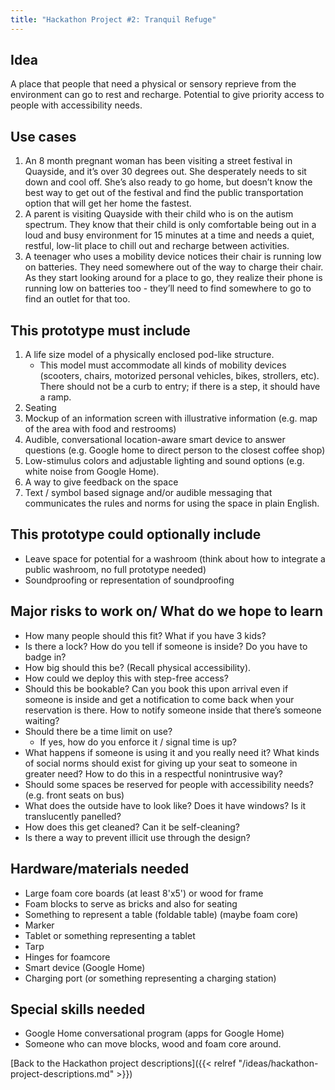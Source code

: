 ```yaml
---
title: "Hackathon Project #2: Tranquil Refuge"
---
```


## Idea

A place that people that need a physical or sensory reprieve from the environment can go to rest and recharge. Potential to give priority access to people with accessibility needs.

## Use cases

1. An 8 month pregnant woman has been visiting a street festival in Quayside, and it’s over 30 degrees out. She desperately needs to sit down and cool off. She’s also ready to go home, but doesn’t know the best way to get out of the festival and find the public transportation option that will get her home the fastest.
1. A parent is visiting Quayside with their child who is on the autism spectrum. They know that their child is only comfortable being out in a loud and busy environment for 15 minutes at a time and needs a quiet, restful, low-lit place to chill out and recharge between activities.
1. A teenager who uses a mobility device notices their chair is running low on batteries. They need somewhere out of the way to charge their chair. As they start looking around for a place to go, they realize their phone is running low on batteries too - they’ll need to find somewhere to go to find an outlet for that too.

## This prototype must include

1. A life size model of a physically enclosed pod-like structure.
    - This model must accommodate all kinds of mobility devices (scooters, chairs, motorized personal vehicles, bikes, strollers, etc). There should not be a curb to entry; if there is a step, it should have a ramp.
1. Seating
1. Mockup of an information screen with illustrative information (e.g. map of the area with food and restrooms)
1. Audible, conversational location-aware smart device to answer questions (e.g. Google home to direct person to the closest coffee shop)
1. Low-stimulus colors and adjustable lighting and sound options (e.g. white noise from Google Home).
1. A way to give feedback on the space
1. Text / symbol based signage and/or audible messaging that communicates the rules and norms for using the space in plain English.

## This prototype could optionally include

- Leave space for potential for a washroom (think about how to integrate a public washroom, no full prototype needed)
- Soundproofing or representation of soundproofing

## Major risks to work on/ What do we hope to learn

- How many people should this fit? What if you have 3 kids?
- Is there a lock? How do you tell if someone is inside? Do you have to badge in?
- How big should this be? (Recall physical accessibility).
- How could we deploy this with step-free access?
- Should this be bookable? Can you book this upon arrival even if someone is inside and get a notification to come back when your reservation is there. How to notify someone inside that there’s someone waiting?
- Should there be a time limit on use?
    - If yes, how do you enforce it / signal time is up?
- What happens if someone is using it and you really need it? What kinds of social norms should exist for giving up your seat to someone in greater need? How to do this in a respectful nonintrusive way?
- Should some spaces be reserved for people with accessibility needs? (e.g. front seats on bus)
- What does the outside have to look like? Does it have windows? Is it translucently panelled?
- How does this get cleaned? Can it be self-cleaning?
- Is there a way to prevent illicit use through the design?

## Hardware/materials needed

- Large foam core boards (at least 8'x5') or wood for frame
- Foam blocks to serve as bricks and also for seating
- Something to represent a table (foldable table) (maybe foam core)
- Marker
- Tablet or something representing a tablet
- Tarp
- Hinges for foamcore
- Smart device (Google Home)
- Charging port (or something representing a charging station)

## Special skills needed

- Google Home conversational program (apps for Google Home)
- Someone who can move blocks, wood and foam core around.

[Back to the Hackathon project descriptions]({{< relref "/ideas/hackathon-project-descriptions.md" >}})
